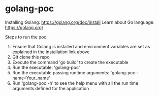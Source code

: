 # golang-poc

Installing Golang: https://golang.org/doc/install
Learn about Go language: https://golang.org/

Steps to run the poc:
1) Ensure that Golang is installed and environment variables are set as explained in the installation link above
2) Git clone this repo
3) Execute the command 'go build' to create the executable
4) Run the executable: 'golang-poc'
5) Run the executable passing runtime arguments: 'golang-poc -name=Your_name'
6) Run 'golang-poc -h' to see the help menu with all the run time arguments defined for the application